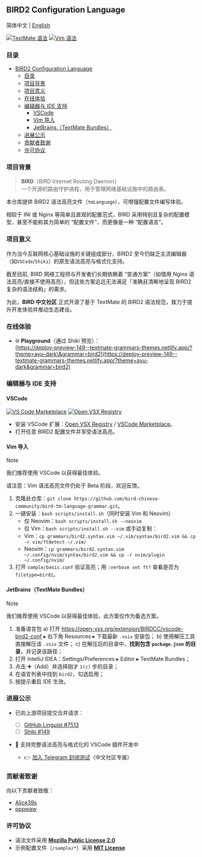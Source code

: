 ## BIRD2 Configuration Language

简体中文 | [English](README.md)

[![TextMate 语法](https://img.shields.io/github/v/tag/bird-chinese-community/bird-tm-language-grammar?filter=tm-v*&label=TextMate%20语法)](https://github.com/bird-chinese-community/bird-tm-language-grammar/releases) [![Vim 语法](https://img.shields.io/github/v/tag/bird-chinese-community/bird-tm-language-grammar?filter=vim-v*&label=Vim%20语法)](https://github.com/bird-chinese-community/bird-tm-language-grammar/releases)

### 目录

- [BIRD2 Configuration Language](#bird2-configuration-language)
  - [目录](#目录)
  - [项目背景](#项目背景)
  - [项目意义](#项目意义)
  - [在线体验](#在线体验)
  - [编辑器与 IDE 支持](#编辑器与-ide-支持)
    - [VSCode](#vscode)
    - [Vim 导入](#vim-导入)
    - [JetBrains（TextMate Bundles）](#jetbrains-textmate-bundles)
  - [进展公示](#进展公示)
  - [贡献者致谢](#贡献者致谢)
  - [许可协议](#许可协议)

### 项目背景

> **BIRD**（BIRD Internet Routing Daemon）  
> 一个开源的路由守护进程，用于管理网络基础设施中的路由表。

本仓库提供 BIRD2 语法高亮文件（`tmLanguage`），可增强配置文件编写体验。

相较于 INI 或 Nginx 等简单且直观的配置范式，BIRD 采用特别且复杂的配置模型，甚至不能称其为简单的 “配置文件”，而更像是一种 “配置语言”。

### 项目意义

作为当今互联网核心基础设施的关键组成部分，BIRD2 至今仍缺乏主流编辑器（如`VSCode`/`Shiki`）的原生语法高亮与格式化支持。

截至目前, BIRD 网络工程师与开发者们长期依赖着 “变通方案”（如借用 Nginx 语法高亮/直接不使用高亮），但这些方案远远无法满足「准确且清晰地呈现 BIRD2 复杂的语法结构」的需求。

为此，**BIRD 中文社区** 正式开源了基于 TextMate 的 BIRD2 语法规范，致力于提升开发体验并推动生态建设。

### 在线体验

- 🌐 **Playground**（通过 Shiki 预览）：  
  [https://deploy-preview-149--textmate-grammars-themes.netlify.app/?theme=ayu-dark\&grammar=bird2](https://deploy-preview-149--textmate-grammars-themes.netlify.app/?theme=ayu-dark&grammar=bird2)

### 编辑器与 IDE 支持

#### VSCode

[![VS Code Marketplace](https://img.shields.io/badge/VS%20Code%20Marketplace-Install-blue?logo=visual-studio-code)](https://marketplace.visualstudio.com/items?itemName=BIRDCC.vscode-bird2-conf) [![Open VSX Registry](https://img.shields.io/badge/Open%20VSX%20Registry-Install-blue?logo=eclipseide)](https://open-vsx.org/extension/BIRDCC/vscode-bird2-conf)

- 安装 VSCode 扩展：[Open VSX Registry](https://open-vsx.org/extension/BIRDCC/vscode-bird2-conf) / [VSCode Marketplace](https://marketplace.visualstudio.com/items?itemName=BIRDCC.vscode-bird2-conf)。
- 打开任意 BIRD2 配置文件并享受语法高亮。

#### Vim 导入

> [!NOTE]
> 我们推荐使用 VSCode 以获得最佳体验。
>
> 请注意：Vim 语法高亮文件仍处于 Beta 阶段，欢迎反馈。

1. 克隆此仓库：`git clone https://github.com/bird-chinese-community/bird-tm-language-grammar.git`。
2. 一键安装：`bash scripts/install.sh`（同时安装 Vim 和 Neovim）
   - 仅 Neovim：`bash scripts/install.sh --neovim`
   - 仅 Vim：`bash scripts/install.sh --vim`
   或手动复制：
   - Vim：`cp grammars/bird2.syntax.vim ~/.vim/syntax/bird2.vim && cp -r vim/ftdetect ~/.vim/`
   - Neovim：`cp grammars/bird2.syntax.vim ~/.config/nvim/syntax/bird2.vim && cp -r nvim/plugin ~/.config/nvim/`
3. 打开 `sample/basic.conf` 验证高亮；用 `:verbose set ft?` 查看是否为 `filetype=bird2`。

#### JetBrains（TextMate Bundles）

> [!NOTE]
> 我们推荐使用 VSCode 以获得最佳体验，此方案仅作为备选方案。

1. 准备语言包
   a) 打开 https://open-vsx.org/extension/BIRDCC/vscode-bird2-conf ▸ 右下角 Resources ▸ 下载最新 `.vsix` 安装包；
   b) 使用解压工具直接解压该 `.vsix` 文件；
   c) 在解压后的目录中，**找到包含 `package.json` 的目录**，并记录该路径；
2. 打开 IntelliJ IDEA：Settings/Preferences ▸ Editor ▸ TextMate Bundles；
3. 点击 ➕（Add）并选择刚才 `1(c)` 步的目录；
4. 在语言列表中找到 `bird2`，勾选启用；
5. 按提示重启 IDE 生效。

### 进展公示

- 已向上游项目提交合并请求：

  - [ ] [GitHub Linguist #7513](https://github.com/github/linguist/pull/7513)
  - [ ] [Shiki #149](https://github.com/shikijs/textmate-grammars-themes/pull/149)

- 🚧 支持完整语法高亮与格式化的 VSCode 插件开发中
  - 👉 [加入 Telegram 封闭测试](https://t.me/bird_cnn/23)（中文社区专属）

### 贡献者致谢

向以下贡献者致敬：

- [Alice39s](https://github.com/Alice39s)
- [pppwaw](https://github.com/pppwaw)

### 许可协议

- 语法文件采用 **[Mozilla Public License 2.0](LICENSE.syntax)**
- 示例配置文件（`/sample/*`）采用 **[MIT License](LICENSE.sample)**

[public-code-search-results-list]: https://github.com/search?q=%22protocol+bgp%22+OR+%22neighbor%22+OR+%22local+as%22+path%3A*.conf+NOT+is%3Afork&type=code&ref=advsearch
[public-repo-search-results-list]: https://github.com/search?q=bird+config&type=repositories&ref=advsearch
